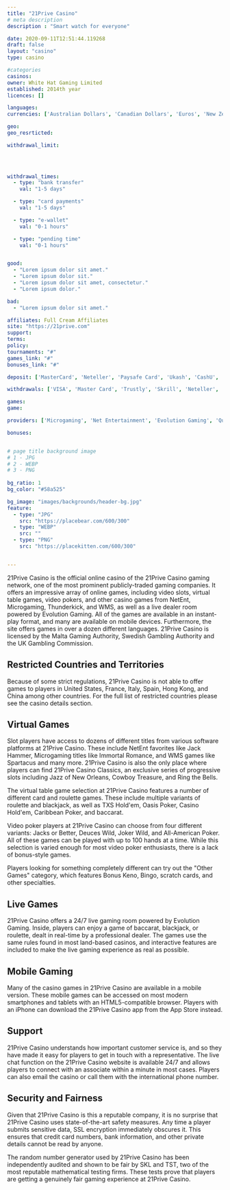 ```yaml
---
title: "21Prive Casino"
# meta description
description : "Smart watch for everyone"

date: 2020-09-11T12:51:44.119268
draft: false
layout: "casino" 
type: casino

#categories
casinos: 
owner: White Hat Gaming Limited
established: 2014th year
licences: []

languages: 
currencies: ['Australian Dollars', 'Canadian Dollars', 'Euros', 'New Zealand Dollars', 'Norwegian Kroner', 'Pounds Sterling', 'South African Rand', 'Swedish Kronor']

geo: 
geo_resrticted: 

withdrawal_limit:

  
  

withdrawal_times:
  - type: "bank transfer"
    val: "1-5 days"

  - type: "card payments"
    val: "1-5 days"

  - type: "e-wallet"
    val: "0-1 hours"

  - type: "pending time"
    val: "0-1 hours"


good:
  - "Lorem ipsum dolor sit amet."
  - "Lorem ipsum dolor sit."
  - "Lorem ipsum dolor sit amet, consectetur."
  - "Lorem ipsum dolor."

bad:
  - "Lorem ipsum dolor sit amet."

affiliates: Full Cream Affiliates
site: "https://21prive.com"
support: 
terms:
policy:
tournaments: "#"
games_link: "#"
bonuses_link: "#"

deposit: ['MasterCard', 'Neteller', 'Paysafe Card', 'Ukash', 'CashU', 'Visa', 'Przelewy24', 'iDEAL', 'Sofortuberwaisung', 'POLi', 'GiroPay', 'EPS', 'EC-ELV', 'Teleingreso', 'DineroMail', 'QIWI', 'Skrill', 'TrustPay', 'SafetyPay']

withdrawals: ['VISA', 'Master Card', 'Trustly', 'Skrill', 'Neteller', 'Sofort', 'Paysafe Card', 'Bank Wire', 'Interac Online']

games: 
game:

providers: ['Microgaming', 'Net Entertainment', 'Evolution Gaming', 'Quickspin', 'ELK Studios', 'Big Time Gaming', 'lightningboxgames', 'Thunderkick', 'Rabcat', '1x2gaming', 'Blueprint Gaming', 'NYX Interactive', 'Leander Games', '2by2 Gaming', 'WMS', 'Red Tiger Gaming', 'SG Interactive', 'Bally Technologies', 'Games Warehouse', 'Realistic Games', 'Foxium', 'Just For The Win', 'Merkur Gaming', 'Betdigital', 'Felt Gaming', 'Skillzzgaming', 'Inspired Gaming', 'Fantasma Games', 'Triple Edge Studios', 'Barcrest', 'Old Skool Studios', 'multicommerce', 'Concept Gaming', 'Spieldev', 'Sigma Gaming', 'Bla Bla Bla Studios', 'Spike Games', 'FUGA Gaming', 'Storm Gaming Technology', 'Wild Streak Gaming', 'MetaGU', 'PearFiction Studios', 'Probability', 'Red7Mobile']

bonuses:


# page title background image 
# 1 - JPG
# 2 - WEBP
# 3 - PNG
 
bg_ratio: 1 
bg_color: "#58a525" 

bg_image: "images/backgrounds/header-bg.jpg"
feature:
  - type: "JPG"
    src: "https://placebear.com/600/300"   
  - type: "WEBP"
    src: ""
  - type: "PNG"
    src: "https://placekitten.com/600/300"   


---
```


21Prive Casino is the official online casino of the 21Prive Casino gaming network, one of the most prominent publicly-traded gaming companies. It offers an impressive array of online games, including video slots, virtual table games, video pokers, and other casino games from NetEnt, Microgaming, Thunderkick, and WMS, as well as a live dealer room powered by Evolution Gaming. All of the games are available in an instant-play format, and many are available on mobile devices. Furthermore, the site offers games in over a dozen different languages. 21Prive Casino is licensed by the Malta Gaming Authority, Swedish Gambling Authority and the UK Gambling Commission.

## Restricted Countries and Territories
Because of some strict regulations, 21Prive Casino is not able to offer games to players in United States, France, Italy, Spain, Hong Kong, and China among other countries. For the full list of restricted countries please see the casino details section.

## Virtual Games
Slot players have access to dozens of different titles from various software platforms at 21Prive Casino. These include NetEnt favorites like Jack Hammer, Microgaming titles like Immortal Romance, and WMS games like Spartacus and many more. 21Prive Casino is also the only place where players can find 21Prive Casino Classics, an exclusive series of progressive slots including Jazz of New Orleans, Cowboy Treasure, and Ring the Bells.

The virtual table game selection at 21Prive Casino features a number of different card and roulette games. These include multiple variants of roulette and blackjack, as well as TXS Hold'em, Oasis Poker, Casino Hold'em, Caribbean Poker, and baccarat.

Video poker players at 21Prive Casino can choose from four different variants: Jacks or Better, Deuces Wild, Joker Wild, and All-American Poker. All of these games can be played with up to 100 hands at a time. While this selection is varied enough for most video poker enthusiasts, there is a lack of bonus-style games.

Players looking for something completely different can try out the "Other Games" category, which features Bonus Keno, Bingo, scratch cards, and other specialties.

## Live Games
21Prive Casino offers a 24/7 live gaming room powered by Evolution Gaming. Inside, players can enjoy a game of baccarat, blackjack, or roulette, dealt in real-time by a professional dealer. The games use the same rules found in most land-based casinos, and interactive features are included to make the live gaming experience as real as possible.

## Mobile Gaming
Many of the casino games in 21Prive Casino are available in a mobile version. These mobile games can be accessed on most modern smartphones and tablets with an HTML5-compatible browser. Players with an iPhone can download the 21Prive Casino app from the App Store instead.

## Support
21Prive Casino understands how important customer service is, and so they have made it easy for players to get in touch with a representative. The live chat function on the 21Prive Casino website is available 24/7 and allows players to connect with an associate within a minute in most cases. Players can also email the casino or call them with the international phone number.

## Security and Fairness
Given that 21Prive Casino is this a reputable company, it is no surprise that 21Prive Casino uses state-of-the-art safety measures. Any time a player submits sensitive data, SSL encryption immediately obscures it. This ensures that credit card numbers, bank information, and other private details cannot be read by anyone.

The random number generator used by 21Prive Casino has been independently audited and shown to be fair by SKL and TST, two of the most reputable mathematical testing firms. These tests prove that players are getting a genuinely fair gaming experience at 21Prive Casino.